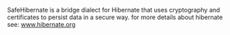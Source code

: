 SafeHibernate is a bridge dialect for Hibernate that uses cryptography and certificates to persist data in a secure way.
for more details about hibernate see: www.hibernate.org